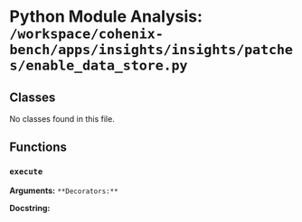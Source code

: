 # Python Module Analysis: `/workspace/cohenix-bench/apps/insights/insights/patches/enable_data_store.py`

## Classes

No classes found in this file.


## Functions

### `execute`
**Arguments:** ``
**Decorators:** ``

**Docstring:**
```

```

